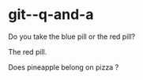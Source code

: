 # git--q-and-a

Do you take the blue pill or the red pill?

The red pill.

Does pineapple belong on pizza ?
